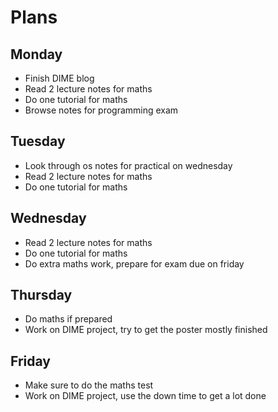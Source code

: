 Plans
=====

Monday
------

+ Finish DIME blog
+ Read 2 lecture notes for maths
+ Do one tutorial for maths
+ Browse notes for programming exam

Tuesday
-------

+ Look through os notes for practical on wednesday 
+ Read 2 lecture notes for maths
+ Do one tutorial for maths

Wednesday
---------

+ Read 2 lecture notes for maths
+ Do one tutorial for maths
+ Do extra maths work, prepare for exam due on friday

Thursday
--------

+ Do maths if prepared
+ Work on DIME project, try to get the poster mostly finished

Friday
------

+ Make sure to do the maths test
+ Work on DIME project, use the down time to get a lot done
